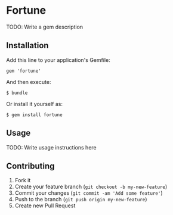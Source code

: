 # Fortune

TODO: Write a gem description

## Installation

Add this line to your application's Gemfile:

    gem 'fortune'

And then execute:

    $ bundle

Or install it yourself as:

    $ gem install fortune

## Usage

TODO: Write usage instructions here

## Contributing

1. Fork it
2. Create your feature branch (`git checkout -b my-new-feature`)
3. Commit your changes (`git commit -am 'Add some feature'`)
4. Push to the branch (`git push origin my-new-feature`)
5. Create new Pull Request
